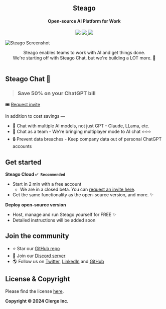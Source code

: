 <h2 align="center">Steago</h2>
<h4 align="center">Open-source AI Platform for Work</h4>
<p align="center">
<img src="https://img.shields.io/github/stars/steagoai/steago" />
<a href="https://x.com/SteagoAI" target="_blank">
  <img src="https://img.shields.io/twitter/follow/SteagoAI" />
</a>
<a href="https://x.com/intent/post?text=If%20you%20use%20ChatGPT%20for%20Teams%2C%20check%20out%20%40SteagoAI%20Chat.%0A%0A%E2%9C%85%20Use%20ChatGPT%2050%25%20cheaper%0A%E2%9C%85%20Multiplayer%20mode%20%E2%9C%A8%0A%E2%9C%85%20Also%20use%20other%20AI%20models%20-%20Claude%2C%20Llama%2C%20etc.%0A%E2%9C%85%20Open-source%0A%E2%9C%85%20Run%20on%20your%20server%20%26%20keep%20company%20data%20private%0A%0A%23ChatGPT%20%23AI%20%23opensource%20%23SaaS%20%0A&url=github.com%2Fsteagoai%2Fsteago"><img src="https://img.shields.io/badge/Tweet-ffffff?logo=X&style=social" /></a>
</p>


<img src="https://pub-7f125aa962f946e59ad09e268c078390.r2.dev/steago-gh-header.png?" alt="Steago Screenshot" />
<br/>

<p align="center">
Steago enables teams to work with AI and get things done.
<br/>
We're starting off with Steago Chat, but we're building a LOT more. 🚀
<br/><br/>
</p>

## Steago Chat 💬

> ### Save 50% on your ChatGPT bill

🎟️ [Request invite](https://forms.gle/V3QuGZ8oz8XxfvyD9)

In addition to cost savings &mdash;

- 🤖 Chat with multiple AI models, not just GPT - Claude, LLama, etc.
- 👫 Chat as a team - We're bringing multiplayer mode to AI chat ⭐️⭐️⭐️
- 🔒 Prevent data breaches - Keep company data out of personal ChatGPT accounts

## Get started

**Steago Cloud `✅ Recommended`**

- Start in 2 min with a free account
  - We are in a closed beta. You can [request an invite here](https://forms.gle/V3QuGZ8oz8XxfvyD9).
- Get the same functionality as the open-source version, and more. ✨

**Deploy open-source version**

- Host, manage and run Steago yourself for FREE ✨
- Detailed instructions will be added soon

## Join the community

- ⭐️ Star our [GitHub repo](https://github.com/steagoai/steago)
- 💬 Join our [Discord server](https://discord.gg/2BqQJrJjpG)
- 🌎 Follow us on [Twitter](https://x.com/SteagoAI), [LinkedIn](https://www.linkedin.com/company/steago) and [GitHub](https://github.com/steagoai)

## License & Copyright

Please find the license [here](/LICENSE).

**Copyright &copy; 2024 Clergo Inc.**
